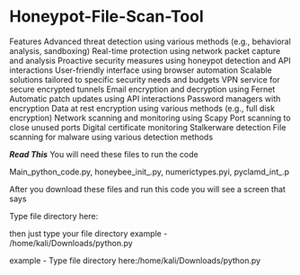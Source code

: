 # Honeypot-File-Scan-Tool

Features
Advanced threat detection using various methods (e.g., behavioral analysis, sandboxing)
Real-time protection using network packet capture and analysis
Proactive security measures using honeypot detection and API interactions
User-friendly interface using browser automation
Scalable solutions tailored to specific security needs and budgets
VPN service for secure encrypted tunnels
Email encryption and decryption using Fernet
Automatic patch updates using API interactions
Password managers with encryption
Data at rest encryption using various methods (e.g., full disk encryption)
Network scanning and monitoring using Scapy
Port scanning to close unused ports
Digital certificate monitoring
Stalkerware detection
File scanning for malware using various detection methods



*********Read This*********
You will need these files to run the code

Main_python_code.py, honeybee\_init_.py, numerictypes.pyi, pyclamd\_int_.p

After you download these files and run this code you will see a screen that says

Type file directory here:

then just type your file directory
example - /home/kali/Downloads/python.py

example -
Type file directory here:/home/kali/Downloads/python.py
